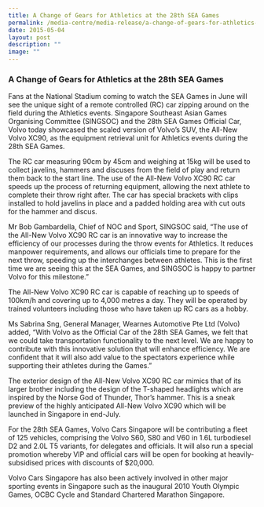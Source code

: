 ```yaml
---
title: A Change of Gears for Athletics at the 28th SEA Games
permalink: /media-centre/media-release/a-change-of-gears-for-athletics-at-the-28th-sea-games/
date: 2015-05-04
layout: post
description: ""
image: ""
---
```

### **A Change of Gears for Athletics at the 28th SEA Games**

Fans at the National Stadium coming to watch the SEA Games in June will see the unique sight of a remote controlled (RC) car zipping around on the field during the Athletics events. Singapore Southeast Asian Games Organising Committee (SINGSOC) and the 28th SEA Games Official Car, Volvo today showcased the scaled version of Volvo’s SUV, the All-New Volvo XC90, as the equipment retrieval unit for Athletics events during the 28th SEA Games.

The RC car measuring 90cm by 45cm and weighing at 15kg will be used to collect javelins, hammers and discuses from the field of play and return them back to the start line. The use of the All-New Volvo XC90 RC car speeds up the process of returning equipment, allowing the next athlete to complete their throw right after. The car has special brackets with clips installed to hold javelins in place and a padded holding area with cut outs for the hammer and discus.

Mr Bob Gambardella, Chief of NOC and Sport, SINGSOC said, “The use of the All-New Volvo XC90 RC car is an innovative way to increase the efficiency of our processes during the throw events for Athletics. It reduces manpower requirements, and allows our officials time to prepare for the next throw, speeding up the interchanges between athletes. This is the first time we are seeing this at the SEA Games, and SINGSOC is happy to partner Volvo for this milestone.”

The All-New Volvo XC90 RC car is capable of reaching up to speeds of 100km/h and covering up to 4,000 metres a day. They will be operated by trained volunteers including those who have taken up RC cars as a hobby.

Ms Sabrina Sng, General Manager, Wearnes Automotive Pte Ltd (Volvo) added, “With Volvo as the Official Car of the 28th SEA Games, we felt that we could take transportation functionality to the next level. We are happy to contribute with this innovative solution that will enhance efficiency. We are confident that it will also add value to the spectators experience while supporting their athletes during the Games.”

The exterior design of the All-New Volvo XC90 RC car mimics that of its larger brother including the design of the T-shaped headlights which are inspired by the Norse God of Thunder, Thor’s hammer. This is a sneak preview of the highly anticipated All-New Volvo XC90 which will be launched in Singapore in end-July.

For the 28th SEA Games, Volvo Cars Singapore will be contributing a fleet of 125 vehicles, comprising the Volvo S60, S80 and V60 in 1.6L turbodiesel D2 and 2.0L T5 variants, for delegates and officials. It will also run a special promotion whereby VIP and official cars will be open for booking at heavily-subsidised prices with discounts of $20,000.

Volvo Cars Singapore has also been actively involved in other major sporting events in Singapore such as the inaugural 2010 Youth Olympic Games, OCBC Cycle and Standard Chartered Marathon Singapore.